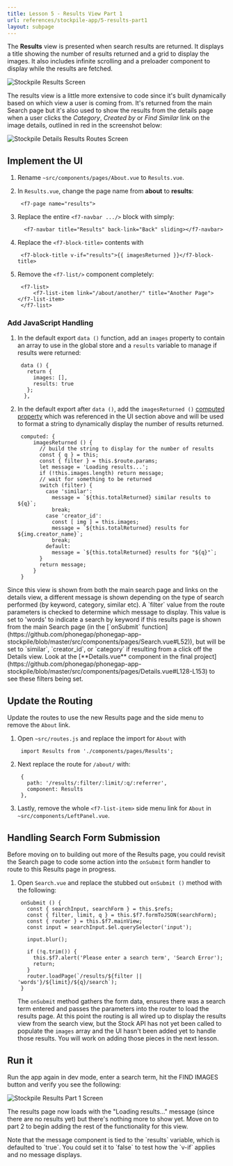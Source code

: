 ```yaml
---
title: Lesson 5 - Results View Part 1
url: references/stockpile-app/5-results-part1
layout: subpage
---
```

The **Results** view is presented when search results are returned. It displays a title showing the number of results returned and a grid to display the images. It also includes infinite scrolling and a preloader component to display while the results are fetched. 

<img class="mobile-image" src="/images/stockpile/results-view.png" alt="Stockpile Results Screen"/>

The results view is a little more extensive to code since it's built dynamically based on which view a user is coming from. It's returned from the main Search page but it's also used to show the results from the details page when a user clicks the *Category*, *Created by* or *Find Similar* link on the image details, outlined in red in the screenshot below:

<img class="mobile-image" src="/images/stockpile/details-results-routes.png" alt="Stockpile Details Results Routes Screen"/>

## Implement the UI 

1. Rename `~src/components/pages/About.vue` to `Results.vue`. 

2. In `Results.vue`, change the page name from **about** to **results**:

		<f7-page name="results">

3. Replace the entire `<f7-navbar .../>` block with simply:

		 <f7-navbar title="Results" back-link="Back" sliding></f7-navbar>

4. Replace the `<f7-block-title>` contents with

		<f7-block-title v-if="results">{{ imagesReturned }}</f7-block-title>

5. Remove the `<f7-list/>` component completely: 

		<f7-list>
		    <f7-list-item link="/about/another/" title="Another Page"></f7-list-item>
        </f7-list>

### Add JavaScript Handling
1. In the default export `data ()` function, add an `images` property to contain an array to use in the global store and a `results` variable to manage if results were returned:

		data () {
          return {
            images: [],
            results: true
          };
		 },


2. In the default export after `data ()`, add the `imagesReturned ()` [computed property](https://vuejs.org/v2/guide/computed.html) which was referenced in the UI section above and will be used to format a string to dynamically display the number of results returned. 

		computed: {		
			imagesReturned () {
			  // build the string to display for the number of results
			  const { q } = this;
			  const { filter } = this.$route.params;
			  let message = 'Loading results...';
			  if (!this.images.length) return message;
			  // wait for something to be returned
			  switch (filter) {
			    case 'similar':
			      message = `${this.totalReturned} similar results to ${q}`;
			      break;
			    case 'creator_id':
			      const [ img ] = this.images;
			      message = `${this.totalReturned} results for ${img.creator_name}`;
			      break;
			    default:
			      message = `${this.totalReturned} results for "${q}"`;
			  }
			  return message;
			}
		}

<div class="alert--info">Since this view is shown from both the main search page and links on the details view, a different message is shown depending on the type of search performed (by keyword, category, similar etc). A `filter` value from the route parameters is checked to determine which message to display. This value is set to 'words' to indicate a search by keyword if this results page is shown from the main Search page (in the [`onSubmit` function](https://github.com/phonegap/phonegap-app-stockpile/blob/master/src/components/pages/Search.vue#L52)), but will be set to `similar`, `creator_id`, or `category` if resulting from a click off the Details view. Look at the [**Details.vue** component in the final project](https://github.com/phonegap/phonegap-app-stockpile/blob/master/src/components/pages/Details.vue#L128-L153) to see these filters being set.</div>

## Update the Routing

Update the routes to use the new Results page and the side menu to remove the `About` link.

1. Open `~src/routes.js` and replace the import for `About` with 

	    import Results from './components/pages/Results';

2. Next replace the route for `/about/` with:

		{
		  path: '/results/:filter/:limit/:q/:referrer',
		  component: Results
		},

3. Lastly, remove the whole `<f7-list-item>` side menu link for `About` in `~src/components/LeftPanel.vue`.


## Handling Search Form Submission
Before moving on to building out more of the Results page, you could revisit the Search page to code some action into the `onSubmit` form handler to route to this Results page in progress. 

1. Open `Search.vue` and replace the stubbed out `onSubmit ()` method with the following:

		onSubmit () {
		  const { searchInput, searchForm } = this.$refs;
		  const { filter, limit, q } = this.$f7.formToJSON(searchForm);
		  const { router } = this.$f7.mainView;
		  const input = searchInput.$el.querySelector('input');

		  input.blur();

		  if (!q.trim()) {
		    this.$f7.alert('Please enter a search term', 'Search Error');
		    return;
		  }
		  router.loadPage(`/results/${filter || 'words'}/${limit}/${q}/search`);
		}
    
    The `onSubmit` method gathers the form data, ensures there was a search term entered and passes the parameters into the router to load the results page. At this point the routing is all wired up to display the results view from the search view, but the Stock API has not yet been called to populate the `images` array and the UI hasn't been added yet to handle those results. You will work on adding those pieces in the next lesson. 

## Run it
Run the app again in dev mode, enter a search term, hit the FIND IMAGES button and verify you see the following:

<img class="mobile-image" src="/images/stockpile/6-results-part1.png" alt="Stockpile Results Part 1 Screen"/>

The results page now loads with the "Loading results..." message (since there are no results yet) but there's nothing more to show yet. Move on to part 2 to begin adding the rest of the functionality for this view.

<div class="alert--tip">Note that the message component is tied to the `results` variable, which is defaulted to `true`. You could set it to `false` to test how the `v-if` applies and no message displays.</div>
